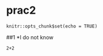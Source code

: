 # prac2
```{r setup, include=FALSE}
knitr::opts_chunk$set(echo = TRUE)
```

##1
*I do not know 
```{r 1}
2+2
```